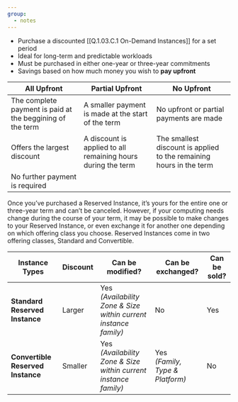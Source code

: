 ```yaml
---
group:
  - notes
---
```

- Purchase a discounted [[Q.1.03.C.1 On-Demand Instances]] for a set period
- Ideal for long-term and predictable workloads
- Must be purchased in either one-year or three-year commitments
- Savings based on how much money you wish to **pay upfront**

| **All Upfront**                                           | **Partial Upfront**                                          | **No Upfront**                                                      |
| --------------------------------------------------------- | ------------------------------------------------------------ | ------------------------------------------------------------------- |
| The complete payment is paid at the beggining of the term | A smaller payment is made at the start of the term           | No upfront or partial payments are made                             |
| Offers the largest discount                               | A discount is applied to all remaining hours during the term | The smallest discount is applied to the remaining hours in the term |
| No further payment is required                            |                                                              |                                                                     |

Once you’ve purchased a Reserved Instance, it’s yours for the entire one or three-year term and can’t be canceled. However, if your computing needs change during the course of your term, it may be possible to make changes to your Reserved Instance, or even exchange it for another one depending on which offering class you choose. Reserved Instances come in two offering classes, Standard and Convertible.

| **Instance Types**                | **Discount** | **Can be modified?**                                                   | **Can be exchanged?**              | **Can be sold?** |
| --------------------------------- | ------------ | ---------------------------------------------------------------------- | ---------------------------------- | ---------------- |
| **Standard Reserved Instance**    | Larger       | Yes<br>*(Availability Zone & Size within current instance family)*     | No                                 | Yes              |
| **Convertible Reserved Instance** | Smaller      | Yes<br>*(Availability Zone & Size within current instance family)*<br> | Yes<br>*(Family, Type & Platform)* | No               |
